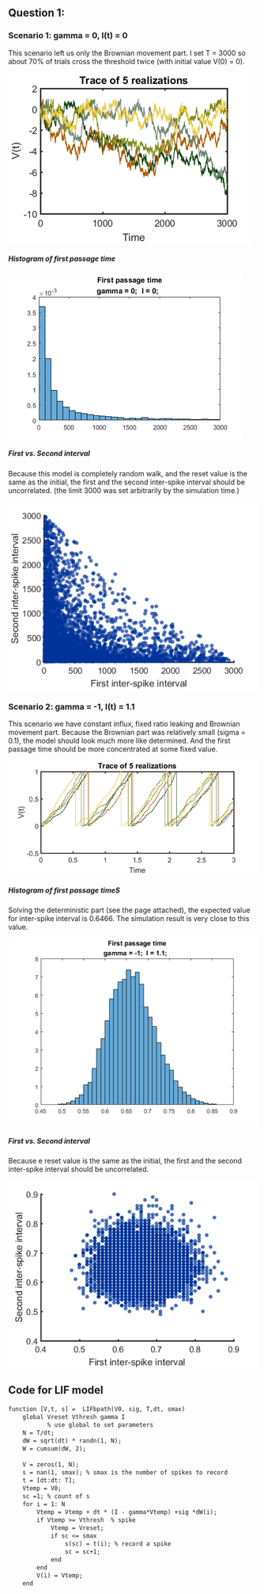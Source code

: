 ## Question 1:
  
### Scenario 1: gamma = 0, I(t) = 0     

This scenario left us only the Brownian movement part.
I set T = 3000 so about 70% of trials cross the threshold twice (with initial value V(0) = 0).

  ![plot](images/Plot_HW3_1_1.png)

##### Histogram of first passage time

  ![plot](images/Plot_HW3_1_2.png)

##### First vs. Second interval
Because this model is completely random walk, and the reset value is the same as the initial, the first and the second inter-spike interval should be uncorrelated. (the limit 3000 was set arbitrarily by the simulation time.)

  ![plot](images/Plot_HW3_1_3.png)

  
### Scenario 2: gamma = -1, I(t) = 1.1     

This scenario we have constant influx, fixed ratio leaking and Brownian movement part. Because the Brownian part was relatively small (sigma = 0.1), the model should look much more like determined. And the first passage time should be more concentrated at some fixed value. 

  ![plot](images/Plot_HW3_1_6.png)


##### Histogram of first passage timeS
Solving the deterministic part (see the page attached), the expected value for inter-spike interval is 0.6466. The simulation result is very close to this value.

  ![plot](images/Plot_HW3_1_4.png)

##### First vs. Second interval
Because e reset value is the same as the initial, the first and the second inter-spike interval should be uncorrelated. 

  ![plot](images/Plot_HW3_1_5.png)



## Code for LIF model

	function [V,t, s] =  LIFbpath(V0, sig, T,dt, smax)
		global Vreset Vthresh gamma I
               % use global to set parameters 
 		N = T/dt; 
 		dW = sqrt(dt) * randn(1, N);
 		W = cumsum(dW, 2);
 
		V = zeros(1, N);
 		s = nan(1, smax); % smax is the number of spikes to record
 		t = [dt:dt: T];
 		Vtemp = V0;
 		sc =1; % count of s
 		for i = 1: N
     		Vtemp = Vtemp + dt * (I - gamma*Vtemp) +sig *dW(i);
     		if Vtemp >= Vthresh  % spike
           		Vtemp = Vreset;
           		if sc <= smax 
                	s(sc) = t(i); % record a spike
                	sc = sc+1;
           		end
     		end
     		V(i) = Vtemp;
	 	end
